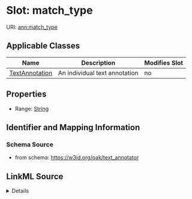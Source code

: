 

# Slot: match_type

URI: [ann:match_type](https://w3id.org/linkml/text_annotator/match_type)



<!-- no inheritance hierarchy -->





## Applicable Classes

| Name | Description | Modifies Slot |
| --- | --- | --- |
| [TextAnnotation](TextAnnotation.md) | An individual text annotation |  no  |







## Properties

* Range: [String](String.md)





## Identifier and Mapping Information







### Schema Source


* from schema: https://w3id.org/oak/text_annotator




## LinkML Source

<details>
```yaml
name: match_type
from_schema: https://w3id.org/oak/text_annotator
rank: 1000
alias: match_type
owner: TextAnnotation
domain_of:
- TextAnnotation
range: string

```
</details>